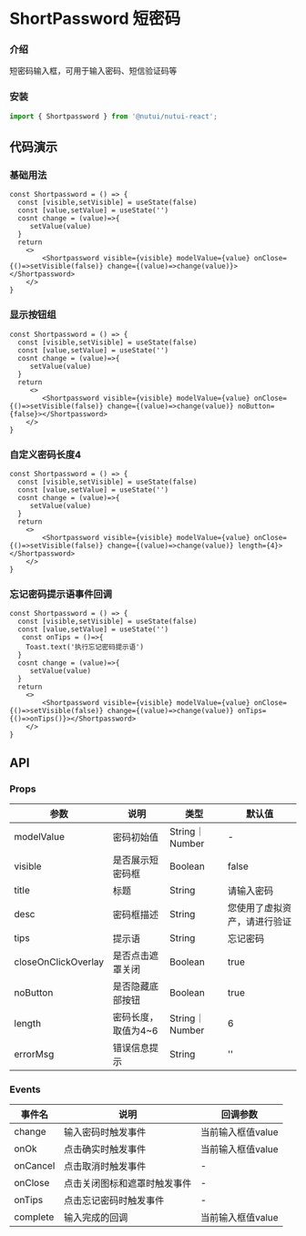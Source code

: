#  ShortPassword 短密码

### 介绍

短密码输入框，可用于输入密码、短信验证码等

### 安装
```js
import { Shortpassword } from '@nutui/nutui-react';
```


## 代码演示

### 基础用法
```tsx
const Shortpassword = () => {
  const [visible,setVisible] = useState(false)
  const [value,setValue] = useState('')
  cosnt change = (value)=>{
     setValue(value)
  }
  return 
    <>
        <Shortpassword visible={visible} modelValue={value} onClose={()=>setVisible(false)} change={(value)=>change(value)}></Shortpassword>
    </>
}

```

### 显示按钮组
```tsx
const Shortpassword = () => {
  const [visible,setVisible] = useState(false)
  const [value,setValue] = useState('')
  cosnt change = (value)=>{
     setValue(value)
  }
  return
     <>
        <Shortpassword visible={visible} modelValue={value} onClose={()=>setVisible(false)} change={(value)=>change(value)} noButton={false}></Shortpassword>
    </>
}

```

### 自定义密码长度4
```tsx
const Shortpassword = () => {
  const [visible,setVisible] = useState(false)
  const [value,setValue] = useState('')
  cosnt change = (value)=>{
     setValue(value)
  }
  return 
    <>
        <Shortpassword visible={visible} modelValue={value} onClose={()=>setVisible(false)} change={(value)=>change(value)} length={4}></Shortpassword>
    </>
}

```
### 忘记密码提示语事件回调
```tsx
const Shortpassword = () => {
  const [visible,setVisible] = useState(false)
  const [value,setValue] = useState('')
   const onTips = ()=>{
    Toast.text('执行忘记密码提示语')
  }
  cosnt change = (value)=>{
     setValue(value)
  }
  return 
    <>
        <Shortpassword visible={visible} modelValue={value} onClose={()=>setVisible(false)} change={(value)=>change(value)} onTips={()=>onTips()}></Shortpassword>
    </>
}

```



## API

### Props

| 参数         | 说明                             | 类型   | 默认值           |
|--------------|----------------------------------|--------|------------------|
| modelValue         | 密码初始值               | String｜Number | -                |
| visible        | 是否展示短密码框                         | Boolean | false              |
| title                  | 标题                | String         | 请输入密码                   |
| desc                   | 密码框描述          | String         | 您使用了虚拟资产，请进行验证 |
| tips                   | 提示语              | String         | 忘记密码                     |
| closeOnClickOverlay | 是否点击遮罩关闭    | Boolean        | true                         |
| noButton              | 是否隐藏底部按钮    | Boolean        | true                         |
| length                 | 密码长度，取值为4~6 | String｜Number | 6                            |
| errorMsg              | 错误信息提示        | String         | ''                           |

### Events

| 事件名 | 说明           | 回调参数     |
|--------|----------------|--------------|
| change   | 输入密码时触发事件     |  当前输入框值value    |
| onOk       | 点击确实时触发事件     | 当前输入框值value    |
| onCancel   | 点击取消时触发事件     | -    |
| onClose    | 点击关闭图标和遮罩时触发事件 | -    |
| onTips    | 点击忘记密码时触发事件 | -    |
| complete | 输入完成的回调         | 当前输入框值value    |
